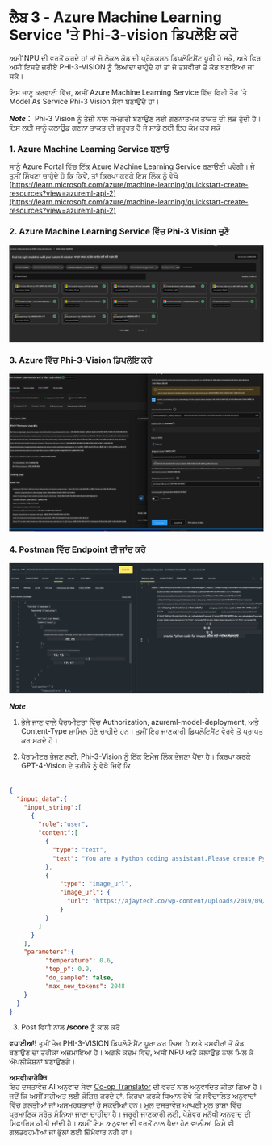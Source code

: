 <!--
CO_OP_TRANSLATOR_METADATA:
{
  "original_hash": "20cb4e6ac1686248e8be913ccf6c2bc2",
  "translation_date": "2025-05-09T19:27:32+00:00",
  "source_file": "md/02.Application/02.Code/Phi3/VSCodeExt/HOL/AIPC/03.DeployPhi3VisionOnAzure.md",
  "language_code": "pa"
}
-->
# **ਲੈਬ 3 - Azure Machine Learning Service 'ਤੇ Phi-3-vision ਡਿਪਲੋਇ ਕਰੋ**

ਅਸੀਂ NPU ਦੀ ਵਰਤੋਂ ਕਰਦੇ ਹਾਂ ਤਾਂ ਜੋ ਲੋਕਲ ਕੋਡ ਦੀ ਪ੍ਰੋਡਕਸ਼ਨ ਡਿਪਲੋਇਮੈਂਟ ਪੂਰੀ ਹੋ ਸਕੇ, ਅਤੇ ਫਿਰ ਅਸੀਂ ਇਸਦੇ ਜ਼ਰੀਏ PHI-3-VISION ਨੂੰ ਲਿਆਂਦਾ ਚਾਹੁੰਦੇ ਹਾਂ ਤਾਂ ਜੋ ਤਸਵੀਰਾਂ ਤੋਂ ਕੋਡ ਬਣਾਇਆ ਜਾ ਸਕੇ।

ਇਸ ਜਾਣੂ ਕਰਵਾਈ ਵਿੱਚ, ਅਸੀਂ Azure Machine Learning Service ਵਿੱਚ ਫਿਰੀ ਤੌਰ 'ਤੇ Model As Service Phi-3 Vision ਸੇਵਾ ਬਣਾਉਂਦੇ ਹਾਂ।

***Note***： Phi-3 Vision ਨੂੰ ਤੇਜ਼ੀ ਨਾਲ ਸਮੱਗਰੀ ਬਣਾਉਣ ਲਈ ਗਣਨਾਤਮਕ ਤਾਕਤ ਦੀ ਲੋੜ ਹੁੰਦੀ ਹੈ। ਇਸ ਲਈ ਸਾਨੂੰ ਕਲਾਉਡ ਗਣਨਾ ਤਾਕਤ ਦੀ ਜ਼ਰੂਰਤ ਹੈ ਜੋ ਸਾਡੇ ਲਈ ਇਹ ਕੰਮ ਕਰ ਸਕੇ।


### **1. Azure Machine Learning Service ਬਣਾਓ**

ਸਾਨੂੰ Azure Portal ਵਿੱਚ ਇੱਕ Azure Machine Learning Service ਬਣਾਉਣੀ ਪਵੇਗੀ। ਜੇ ਤੁਸੀਂ ਸਿੱਖਣਾ ਚਾਹੁੰਦੇ ਹੋ ਕਿ ਕਿਵੇਂ, ਤਾਂ ਕਿਰਪਾ ਕਰਕੇ ਇਸ ਲਿੰਕ ਨੂੰ ਵੇਖੋ [https://learn.microsoft.com/azure/machine-learning/quickstart-create-resources?view=azureml-api-2](https://learn.microsoft.com/azure/machine-learning/quickstart-create-resources?view=azureml-api-2)


### **2. Azure Machine Learning Service ਵਿੱਚ Phi-3 Vision ਚੁਣੋ**

![Catalog](../../../../../../../../../translated_images/vison_catalog.e04e9e5f2b6ff115fff30e793e54e617da07251c7b192e1a68e6b050917f45aa.pa.png)


### **3. Azure ਵਿੱਚ Phi-3-Vision ਡਿਪਲੋਇ ਕਰੋ**


![Deploy](../../../../../../../../../translated_images/vision_deploy.c0582d08b5d49675c643f3bedc04ae106957304f3cd4702406fa08bea80ba213.pa.png)


### **4. Postman ਵਿੱਚ Endpoint ਦੀ ਜਾਂਚ ਕਰੋ**


![Test](../../../../../../../../../translated_images/vision_test.fb4ff33607077153c7b5dcf37648dc5a9cb550824aeba89963e6b270314fc554.pa.png)


***Note***

1. ਭੇਜੇ ਜਾਣ ਵਾਲੇ ਪੈਰਾਮੀਟਰਾਂ ਵਿੱਚ Authorization, azureml-model-deployment, ਅਤੇ Content-Type ਸ਼ਾਮਿਲ ਹੋਣੇ ਚਾਹੀਦੇ ਹਨ। ਤੁਸੀਂ ਇਹ ਜਾਣਕਾਰੀ ਡਿਪਲੋਇਮੈਂਟ ਵੇਰਵੇ ਤੋਂ ਪ੍ਰਾਪਤ ਕਰ ਸਕਦੇ ਹੋ।

2. ਪੈਰਾਮੀਟਰ ਭੇਜਣ ਲਈ, Phi-3-Vision ਨੂੰ ਇੱਕ ਇਮੇਜ ਲਿੰਕ ਭੇਜਣਾ ਪੈਂਦਾ ਹੈ। ਕਿਰਪਾ ਕਰਕੇ GPT-4-Vision ਦੇ ਤਰੀਕੇ ਨੂੰ ਵੇਖੋ ਜਿਵੇਂ ਕਿ

```json

{
  "input_data":{
    "input_string":[
      {
        "role":"user",
        "content":[ 
          {
            "type": "text",
            "text": "You are a Python coding assistant.Please create Python code for image "
          },
          {
              "type": "image_url",
              "image_url": {
                "url": "https://ajaytech.co/wp-content/uploads/2019/09/index.png"
              }
          }
        ]
      }
    ],
    "parameters":{
          "temperature": 0.6,
          "top_p": 0.9,
          "do_sample": false,
          "max_new_tokens": 2048
    }
  }
}

```

3. Post ਵਿਧੀ ਨਾਲ **/score** ਨੂੰ ਕਾਲ ਕਰੋ

**ਵਧਾਈਆਂ**! ਤੁਸੀਂ ਤੇਜ਼ PHI-3-VISION ਡਿਪਲੋਇਮੈਂਟ ਪੂਰਾ ਕਰ ਲਿਆ ਹੈ ਅਤੇ ਤਸਵੀਰਾਂ ਤੋਂ ਕੋਡ ਬਣਾਉਣ ਦਾ ਤਰੀਕਾ ਅਜ਼ਮਾਇਆ ਹੈ। ਅਗਲੇ ਕਦਮ ਵਿੱਚ, ਅਸੀਂ NPU ਅਤੇ ਕਲਾਉਡ ਨਾਲ ਮਿਲ ਕੇ ਐਪਲੀਕੇਸ਼ਨਾਂ ਬਣਾਉਣਗੇ।

**ਅਸਵੀਕਾਰੋक्ति**:  
ਇਹ ਦਸਤਾਵੇਜ਼ AI ਅਨੁਵਾਦ ਸੇਵਾ [Co-op Translator](https://github.com/Azure/co-op-translator) ਦੀ ਵਰਤੋਂ ਨਾਲ ਅਨੁਵਾਦਿਤ ਕੀਤਾ ਗਿਆ ਹੈ। ਜਦੋਂ ਕਿ ਅਸੀਂ ਸਹੀਅਤ ਲਈ ਕੋਸ਼ਿਸ਼ ਕਰਦੇ ਹਾਂ, ਕਿਰਪਾ ਕਰਕੇ ਧਿਆਨ ਰੱਖੋ ਕਿ ਸਵੈਚਾਲਿਤ ਅਨੁਵਾਦਾਂ ਵਿੱਚ ਗਲਤੀਆਂ ਜਾਂ ਅਸਮਰਥਤਾਵਾਂ ਹੋ ਸਕਦੀਆਂ ਹਨ। ਮੂਲ ਦਸਤਾਵੇਜ਼ ਆਪਣੀ ਮੂਲ ਭਾਸ਼ਾ ਵਿੱਚ ਪ੍ਰਮਾਣਿਕ ਸਰੋਤ ਮੰਨਿਆ ਜਾਣਾ ਚਾਹੀਦਾ ਹੈ। ਜਰੂਰੀ ਜਾਣਕਾਰੀ ਲਈ, ਪੇਸ਼ੇਵਰ ਮਨੁੱਖੀ ਅਨੁਵਾਦ ਦੀ ਸਿਫਾਰਿਸ਼ ਕੀਤੀ ਜਾਂਦੀ ਹੈ। ਅਸੀਂ ਇਸ ਅਨੁਵਾਦ ਦੀ ਵਰਤੋਂ ਨਾਲ ਪੈਦਾ ਹੋਣ ਵਾਲੀਆਂ ਕਿਸੇ ਵੀ ਗਲਤਫਹਮੀਆਂ ਜਾਂ ਭੁੱਲਾਂ ਲਈ ਜ਼ਿੰਮੇਵਾਰ ਨਹੀਂ ਹਾਂ।